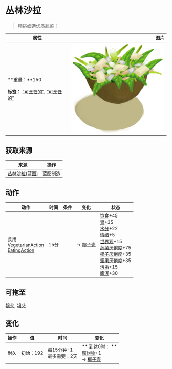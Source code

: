 # 丛林沙拉  
> 精挑细选优质蔬菜！  
  
  属性  |   图片   
 ----  |  ----:   
 **重量：**150<br><br>**标签：**	[“可烹饪的”](tag_Cookable.md), [“可烹饪的”](tag_MealCoconutShell.md)  |  ![](Sprite/JungleSalad.png)   
  
## 获取来源  
来源  |  操作  
----  |  ----  
[丛林沙拉(蓝图)](Bp_JungleSalad.md)  |  蓝图制造  
## 动作  
动作  |  时间  |  条件  |  变化  |  状态  
----  |  ----  |  ----  |  ----  |  ----  
食用<br>[VegetarianAction](VegetarianAction.md)<br>[EatingAction](EatingAction.md)  |  15分  |    |  → [椰子壳](CoconutShell.md)<br>  |  [饱食](Satiation.md)+45<br>[胃](Stomach.md)+35<br>[水分](Hydration.md)+22<br>[情绪](Morale.md)+5<br>[世界观](Structure.md)+15<br>[蔬菜<nobr>厌倦度</nobr>](SaturationVegetables.md)+75<br>[椰子<nobr>厌倦度</nobr>](SaturationCoconuts.md)+35<br>[坚果<nobr>厌倦度</nobr>](SaturationNuts.md)+35<br>[污垢](Filth.md)+15<br>[腹泻](Diarrhoea.md)+30  
## 可拖至  
[祖父](Grandfather.md), [祖父](GrandfatherHealthy.md)  
## 变化   
操作  |  值  |  时间  |  变化  
----  |  ----  |  ----  |  ----  
耐久  |  初始：192  |  每15分钟-1<br>最多需要：2天  |  ** 到达0时： **<br>[腐烂物](RottenRemains.md)+1 <br>→ [椰子壳](CoconutShell.md)  
